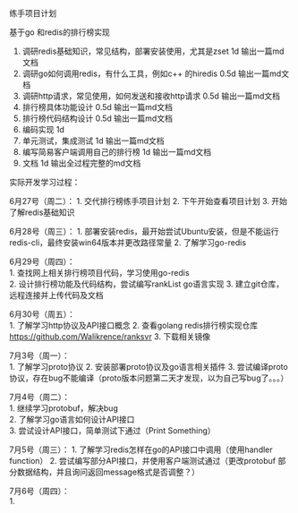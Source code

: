 练手项目计划

基于go 和redis的排行榜实现

1. 调研redis基础知识，常见结构，部署安装使用，尤其是zset   1d  输出一篇md文档
2. 调研go如何调用redis，有什么工具，例如c++ 的hiredis 		0.5d 	输出一篇md文档
3. 调研http请求，常见使用，如何发送和接收http请求			0.5d 	输出一篇md文档
4. 排行榜具体功能设计										0.5d	输出一篇md文档
5. 排行榜代码结构设计 									0.5d 	输出一篇md文档
6. 编码实现 												1d
7. 单元测试，集成测试 									1d 		输出一篇md文档
8. 编写简易客户端调用自己的排行榜 							1d 		输出一篇md文档
9. 文档 													1d 		输出全过程完整的md文档   
   
   
   
实际开发学习过程：   
    
6月27号（周二）：
    1. 交代排行榜练手项目计划
    2. 下午开始查看项目计划
    3. 开始了解redis基础知识  
  
6月28号（周三）：
    1. 部署安装redis，最开始尝试Ubuntu安装，但是不能运行redis-cli，最终安装win64版本并更改路径常量
    2. 了解学习go-redis  
      
6月29号（周四）：  
    1. 查找网上相关排行榜项目代码，学习使用go-redis  
    2. 设计排行榜功能及代码结构，尝试编写rankList go语言实现
    3. 建立git仓库，远程连接并上传代码及文档  
      
6月30号（周五）：  
    1. 了解学习http协议及API接口概念
    2. 查看golang redis排行榜实现仓库 https://github.com/Walikrence/ranksvr
    3. 下载相关镜像  
  
7月3号（周一）：  
    1. 了解学习proto协议
    2. 安装部署proto协议及go语言相关插件
    3. 尝试编译proto协议，存在bug不能编译（proto版本问题第二天才发现，以为自己写bug了。。。）  
      
7月4号（周二）：  
    1. 继续学习protobuf，解决bug  
    2. 了解学习go语言如何设计API接口  
    3. 尝试设计API接口，简单测试下通过（Print Something）   
      
7月5号（周三）：
    1. 了解学习redis怎样在go的API接口中调用（使用handler function）
    2. 尝试编写部分API接口，并使用客户端测试通过（更改protobuf 部分数据结构，并且询问返回message格式是否调整？）  
       
7月6号（周四）：  
    1. 
      

      



